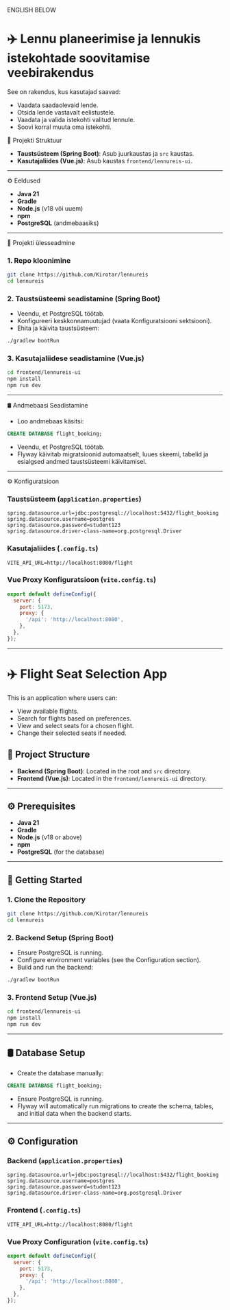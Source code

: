 ENGLISH BELOW

# ✈️ Lennu planeerimise ja lennukis istekohtade soovitamise veebirakendus

See on rakendus, kus kasutajad saavad:
- Vaadata saadaolevaid lende.
- Otsida lende vastavalt eelistustele.
- Vaadata ja valida istekohti valitud lennule.
- Soovi korral muuta oma istekohti.

📂 Projekti Struktuur
- **Taustsüsteem (Spring Boot)**: Asub juurkaustas ja `src` kaustas.
- **Kasutajaliides (Vue.js)**: Asub kaustas `frontend/lennureis-ui`.

---

⚙️ Eeldused
- **Java 21**
- **Gradle**
- **Node.js** (v18 või uuem)
- **npm**
- **PostgreSQL** (andmebaasiks)

---

🚀 Projekti ülesseadmine

### 1. Repo kloonimine
```bash
git clone https://github.com/Kirotar/lennureis
cd lennureis
```

### 2. Taustsüsteemi seadistamine (Spring Boot)
- Veendu, et PostgreSQL töötab.
- Konfigureeri keskkonnamuutujad (vaata Konfiguratsiooni sektsiooni).
- Ehita ja käivita taustsüsteem:
```bash
./gradlew bootRun
```

### 3. Kasutajaliidese seadistamine (Vue.js)
```bash
cd frontend/lennureis-ui
npm install
npm run dev
```

---

🛢️ Andmebaasi Seadistamine
- Loo andmebaas käsitsi:
```sql
CREATE DATABASE flight_booking;
```
- Veendu, et PostgreSQL töötab.
- Flyway käivitab migratsioonid automaatselt, luues skeemi, tabelid ja esialgsed andmed taustsüsteemi käivitamisel.

---

⚙️ Konfiguratsioon

### Taustsüsteem (`application.properties`)
```properties
spring.datasource.url=jdbc:postgresql://localhost:5432/flight_booking
spring.datasource.username=postgres
spring.datasource.password=student123
spring.datasource.driver-class-name=org.postgresql.Driver
```

### Kasutajaliides (`.config.ts`)
```plaintext
VITE_API_URL=http://localhost:8080/flight
```

### Vue Proxy Konfiguratsioon (`vite.config.ts`)
```javascript
export default defineConfig({
  server: {
    port: 5173,
    proxy: {
      '/api': 'http://localhost:8080',
    },
  },
});
```

---

# ✈️ Flight Seat Selection App

This is an application where users can:
- View available flights.
- Search for flights based on preferences.
- View and select seats for a chosen flight.
- Change their selected seats if needed.

## 📂 Project Structure
- **Backend (Spring Boot)**: Located in the root and `src` directory.
- **Frontend (Vue.js)**: Located in the `frontend/lennureis-ui` directory.

---

## ⚙️ Prerequisites
- **Java 21**
- **Gradle**
- **Node.js** (v18 or above)
- **npm**
- **PostgreSQL** (for the database)

---

## 🚀 Getting Started

### 1. Clone the Repository
```bash
git clone https://github.com/Kirotar/lennureis
cd lennureis
```

### 2. Backend Setup (Spring Boot)
- Ensure PostgreSQL is running.
- Configure environment variables (see the Configuration section).
- Build and run the backend:
```bash
./gradlew bootRun
```

### 3. Frontend Setup (Vue.js)
```bash
cd frontend/lennureis-ui
npm install
npm run dev
```

---

## 🛢️ Database Setup
- Create the database manually:
```sql
CREATE DATABASE flight_booking;
```
- Ensure PostgreSQL is running.
- Flyway will automatically run migrations to create the schema, tables, and initial data when the backend starts.

---

## ⚙️ Configuration

### Backend (`application.properties`)
```properties
spring.datasource.url=jdbc:postgresql://localhost:5432/flight_booking
spring.datasource.username=postgres
spring.datasource.password=student123
spring.datasource.driver-class-name=org.postgresql.Driver
```

### Frontend (`.config.ts`)
```plaintext
VITE_API_URL=http://localhost:8080/flight
```

### Vue Proxy Configuration (`vite.config.ts`)
```javascript
export default defineConfig({
  server: {
    port: 5173,
    proxy: {
      '/api': 'http://localhost:8080',
    },
  },
});
```
